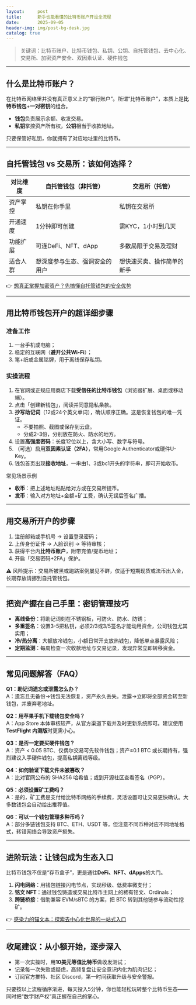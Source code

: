 ```yaml
---
layout:     post
title:      新手也能看懂的比特币账户开设全流程
date:       2025-09-05
header-img: img/post-bg-desk.jpg
catalog: true
---
```


> 关键词：比特币账户、比特币钱包、私钥、公钥、自托管钱包、去中心化、交易所、加密资产安全、双因素认证、硬件钱包

---

## 什么是比特币账户？

在比特币网络里并没有真正意义上的“银行账户”。所谓“比特币账户”，本质上是**比特币钱包**+**一对密钥**的组合。  
- **钱包**负责展示余额、收发交易。  
- **私钥**掌控资产所有权，**公钥**相当于收款地址。  

只要保管好私钥，你就拥有了对应地址里的比特币。

---

## 自托管钱包 vs 交易所：该如何选择？

| 对比维度 | 自托管钱包（非托管） | 交易所（托管） |
| --- | --- | --- |
| 资产掌控 | 私钥在你手里 | 私钥在交易所 |
| 开通速度 | 1分钟即可创建 | 需KYC，1小时到几天 |
| 功能扩展 | 可连DeFi、NFT、dApp | 多数局限于交易及理财 |
| 适合人群 | 想深度参与生态、强调安全的用户 | 想快速买卖、操作简单的新手 |

👉 [想真正掌握加密资产？先搞懂自托管钱包的安全优势](https://okxdog.com/)

---

## 用比特币钱包开户的超详细步骤

### 准备工作
1. 一台手机或电脑；
2. 稳定的互联网（**避开公共Wi-Fi**）；
3. 笔+纸或金属铭牌，用于离线保存私钥。

### 实操流程
1. 在官网或正规应用商店下载**受信任的比特币钱包**（浏览器扩展、桌面或移动端）。
2. 点击「创建新钱包」，阅读并同意隐私条款。
3. **抄写助记词**（12或24个英文单词），确认顺序正确。这是恢复钱包的唯一凭证。  
   - 不要拍照、截图或保存到云盘。  
   - 分成2-3份，分别放在防火、防水的地方。
4. 设置**高强度密码**：长度12位以上，含大小写、数字与符号。
5. （可选）启用**双因素认证（2FA）**，常用Google Authenticator或硬件U-Key。
6. 钱包首页出现**接收地址**，一串由1、3或bc1开头的字符串，即可开始收币。

常见场景示例  
- **收币**：把上述地址粘贴给对方或在交易所提币。  
- **发币**：输入对方地址+金额+矿工费，确认无误后签名广播。

---

## 用交易所开户的步骤
1. 注册邮箱或手机号 → 设置登录密码；
2. 上传身份证件 → 人脸识别 → 等待审核；
3. 获得平台内**比特币账户**，附带充值/提币地址；
4. 开启「交易密码+2FA」保护。

⚠️ 风险提示：交易所被黑或跑路案例屡见不鲜，仅适于短期现货或法币出入金，长期存放请挪到自托管钱包。

---

## 把资产握在自己手里：密钥管理技巧

- **离线备份**：将助记词刻在不锈钢板，可防火、防水、防锈；  
- **多重签名**：设置3-5把私钥，必须2/3或3/5签名才能动用资金，公司钱包尤其实用；  
- **冷/热分离**：大额放冷钱包，小额日常开支放热钱包，降低单点暴露风险；  
- **定期监测**：每周检查一次收款地址与交易记录，发现异常立即转移资金。

---

## 常见问题解答（FAQ）

**Q1：助记词遗忘或泄露怎么办？**  
A：遗忘且无备份→钱包无法恢复，资产永久丢失。泄露→立即将全部资金转至新钱包，并废弃老地址。

**Q2：用苹果手机下载钱包安全吗？**  
A：App Store 本体审核较严，从官方渠道下载并及时更新系统即可。建议使用**TestFlight 内测版**时更需小心。

**Q3：是否一定要买硬件钱包？**  
A：资产 < 0.05 BTC、仅偶尔交易可先软件钱包；资产≥0.1 BTC 或长期持有，强烈建议入手硬件钱包，提高私钥离线等级。

**Q4：如何验证下载文件未被篡改？**  
A：比对官网公布的 SHA256 哈希值；或到开源社区查看签名（PGP）。

**Q5：必须设置矿工费吗？**  
A：是的，矿工费是支付给比特币网络的手续费，灵活设置可让交易更快确认。大多数钱包会自动给出推荐值。

**Q6：可以一个钱包管理多种币吗？**  
A：部分多链钱包支持 BTC、ETH、USDT 等，但注意不同币种对应不同地址格式，转错网络会导致资产损失。

---

## 进阶玩法：让钱包成为生态入口

比特币钱包不仅是“存币盒子”，更是通往**DeFi、NFT、dApps**的大门。  
1. **闪电网络**：用钱包链接闪电节点，实现秒级、低费率微支付；  
2. **铭文 NFT**：通过钱包铸造或交易比特币主网上的稀有铭文、Ordinals；  
3. **跨链桥接**：借助兼容 EVM/sBTC 的方案，把 BTC 转到其他链参与流动性挖矿。

👉 [感染力的锚文本：探索去中心化世界的一站式入口](https://okxdog.com/)

---

## 收尾建议：从小额开始，逐步深入

- 第一次实操时，用**10美元等值比特币**做收发测试；  
- 记录每一次失败或疑虑，高频复盘让安全意识内化为肌肉记忆；  
- 订阅官方推特、社区 Discord，第一时间获取升级与安全警报。

只要按以上流程循序渐进，每天投入5分钟，你也能轻松玩转整个比特币生态——同时把“数字财产权”真正握在自己的掌心。